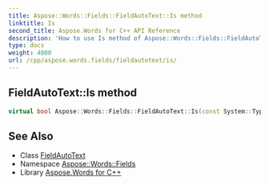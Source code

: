 ```yaml
---
title: Aspose::Words::Fields::FieldAutoText::Is method
linktitle: Is
second_title: Aspose.Words for C++ API Reference
description: 'How to use Is method of Aspose::Words::Fields::FieldAutoText class in C++.'
type: docs
weight: 4000
url: /cpp/aspose.words.fields/fieldautotext/is/
---
```

## FieldAutoText::Is method




```cpp
virtual bool Aspose::Words::Fields::FieldAutoText::Is(const System::TypeInfo &target) const override
```

## See Also

* Class [FieldAutoText](../)
* Namespace [Aspose::Words::Fields](../../)
* Library [Aspose.Words for C++](../../../)
